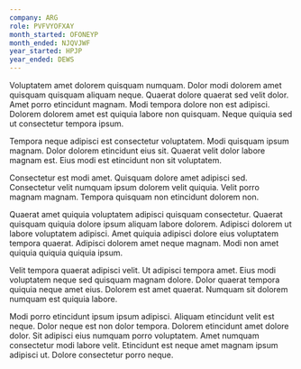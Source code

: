 ```yaml
---
company: ARG
role: PVFVYOFXAY
month_started: OFONEYP
month_ended: NJQVJWF
year_started: HPJP
year_ended: DEWS
---
```


Voluptatem amet dolorem quisquam numquam. Dolor modi dolorem amet quisquam quisquam aliquam neque. Quaerat dolore quaerat sed velit dolor. Amet porro etincidunt magnam. Modi tempora dolore non est adipisci. Dolorem dolorem amet est quiquia labore non quisquam. Neque quiquia sed ut consectetur tempora ipsum.

Tempora neque adipisci est consectetur voluptatem. Modi quisquam ipsum magnam. Dolor dolorem etincidunt eius sit. Quaerat velit dolor labore magnam est. Eius modi est etincidunt non sit voluptatem.

Consectetur est modi amet. Quisquam dolore amet adipisci sed. Consectetur velit numquam ipsum dolorem velit quiquia. Velit porro magnam magnam. Tempora quisquam non etincidunt dolorem non.

Quaerat amet quiquia voluptatem adipisci quisquam consectetur. Quaerat quisquam quiquia dolore ipsum aliquam labore dolorem. Adipisci dolorem ut labore voluptatem adipisci. Amet quiquia adipisci dolore eius voluptatem tempora quaerat. Adipisci dolorem amet neque magnam. Modi non amet quiquia quiquia quiquia ipsum.

Velit tempora quaerat adipisci velit. Ut adipisci tempora amet. Eius modi voluptatem neque sed quisquam magnam dolore. Dolor quaerat tempora quiquia neque amet eius. Dolorem est amet quaerat. Numquam sit dolorem numquam est quiquia labore.

Modi porro etincidunt ipsum ipsum adipisci. Aliquam etincidunt velit est neque. Dolor neque est non dolor tempora. Dolorem etincidunt amet dolore dolor. Sit adipisci eius numquam porro voluptatem. Amet numquam consectetur modi labore velit. Etincidunt est neque amet magnam ipsum adipisci ut. Dolore consectetur porro neque.
    